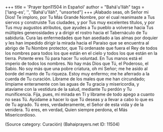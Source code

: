 +++
title = 'Prayer bpn11504 in Español'
author = "Bahá'u'lláh"
tags = ['lang-es', '', "Bahá'u'lláh", "unsorted"]
+++
¡Alabado seas, oh Señor mi Dios! Te imploro, por Tu Más Grande Nombre, por el cual reanimaste a Tus siervos y construiste Tus ciudades, y por Tus muy excelentes títulos, y por Tus muy augustos atributos, que ayudes a Tu pueblo a volverse hacia Tus múltiples generosidades y a dirigir el rostro hacia el Tabernáculo de Tu sabiduría. Cura las enfermedades que han asediado a las almas por doquier y les han impedido dirigir la mirada hacia el Paraíso que se encuentra al abrigo de Tu Nombre protector, que Tú ordenaste que fuera el Rey de todos los nombres para todos los que están en el cielo y todos los que están en la tierra. Potente eres Tú para hacer Tu voluntad. En Tus manos está el imperio de todos los nombres. No hay más Dios que Tú, el Poderoso, el Sabio.
No soy más que una pobre criatura, oh mi Señor; me he asido al borde del manto de Tu riqueza. Estoy muy enfermo; me he aferrado a la cuerda de Tu curación. Líbrame de los males que me han circundado; límpiame enteramente con las aguas de Tu gracia y misericordia, y atavíame con la vestidura de la salud, mediante Tu perdón y Tu munificencia. Fija, pues, mi mirada en Ti y líbrame de todo apego a cuanto no seas Tú. Ayúdame a hacer lo que Tú deseas y a llevar a cabo lo que es de Tu agrado.
Tú eres, verdaderamente, el Señor de esta vida y de la venidera. Tú eres, en verdad, Quien siempre perdona, el Más Misericordioso.

(Source category: Curación)
(Bahaiprayers.net ID: 11504)
